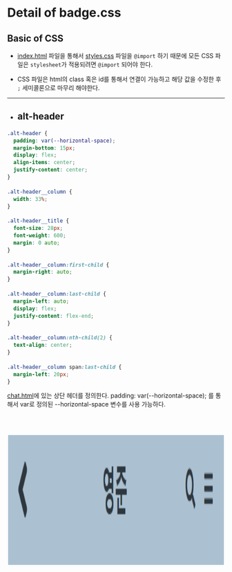 # Detail of badge.css

## Basic of CSS

- [index.html](https://github.com/dudwns9331/WebStudy/blob/master/kokoa-clone/Details/detail_html/index.md) 파일을 통해서 [styles.css](https://github.com/dudwns9331/WebStudy/blob/master/kokoa-clone/Details/detail_css/styles.md) 파일을 `@import` 하기 때문에 모든 CSS 파일은 `stylesheet`가 적용되려면 `@import` 되어야 한다.

- CSS 파일은 html의 class 혹은 id를 통해서 연결이 가능하고 해당 값을 수정한 후 `;` 세미콜론으로 마무리 해야한다.

---

- ## alt-header

```css
.alt-header {
  padding: var(--horizontal-space);
  margin-bottom: 15px;
  display: flex;
  align-items: center;
  justify-content: center;
}

.alt-header__column {
  width: 33%;
}

.alt-header__title {
  font-size: 28px;
  font-weight: 600;
  margin: 0 auto;
}

.alt-header__column:first-child {
  margin-right: auto;
}

.alt-header__column:last-child {
  margin-left: auto;
  display: flex;
  justify-content: flex-end;
}

.alt-header__column:nth-child(2) {
  text-align: center;
}

.alt-header__column span:last-child {
  margin-left: 20px;
}
```

[chat.html](https://github.com/dudwns9331/WebStudy/blob/master/kokoa-clone/Details/detail_html/chat.md)에 있는 상단 헤더를 정의한다. padding: var(--horizontal-space); 를 통해서 var로 정의된 --horizontal-space 변수를 사용 가능하다.

<br/>
<br/>

<p align="center">
<img src="https://github.com/dudwns9331/WebStudy/blob/master/kokoa-clone/Details/images/alt-screen-header.PNG" height="300px" width="500px">
</p>
